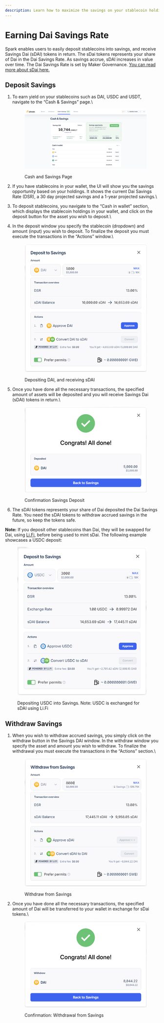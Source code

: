 ```yaml
---
description: Learn how to maximize the savings on your stablecoin holdings.
---
```


# Earning Dai Savings Rate

Spark enables users to easily deposit stablecoins into savings, and receive Savings Dai (sDAI) tokens in return. The sDai tokens represents your share of Dai in the Dai Savings Rate. As savings accrue, sDAI increases in value over time. The Dai Savings Rate is set by Maker Governance. [You can read more about sDai here.](../../defi-infrastructure/sdai-overview.md)

## Deposit Savings

1.  To earn yield on your stablecoins such as DAI, USDC and USDT, navigate to the “Cash & Savings” page.\


    <figure><img src="../../.gitbook/assets/cash-savings-page.png" alt=""><figcaption><p>Cash and Savings Page</p></figcaption></figure>


2. If you have stablecoins in your wallet, the UI will show you the savings opportunity based on your holdings. It shows the current Dai Savings Rate (DSR), a 30 day projected savings and a 1-year projected savings.\

3. To deposit stablecoins, you navigate to the “Cash in wallet” section, which displays the stablecoin holdings in your wallet, and click on the deposit button for the asset you wish to deposit.\

4.  In the deposit window you specify the stablecoin (dropdown) and amount (input) you wish to deposit. To finalize the deposit you must execute the transactions in the “Actions” window.\


    <figure><img src="../../.gitbook/assets/deposit-savings.png" alt=""><figcaption><p>Depositing DAI, and receiving sDAI</p></figcaption></figure>


5.  Once you have done all the necessary transactions, the specified amount of assets will be deposited and you will receive Savings Dai (sDAI) tokens in return.\


    <figure><img src="../../.gitbook/assets/deposit-savings-all-done.png" alt=""><figcaption><p>Confirmation Savings Deposit</p></figcaption></figure>


6. The sDAI tokens represents your share of Dai deposited the Dai Savings Rate. You need the sDAI tokens to withdraw accrued savings in the future, so keep the tokens safe.

**Note:** If you deposit other stablecoins than Dai, they will be swapped for Dai, using [Li.Fi](http://li.fi), before being used to mint sDai. The following example showcases a USDC deposit:

<figure><img src="../../.gitbook/assets/deposit-usdc-savings.png" alt=""><figcaption><p>Depositing USDC into Savings. Note: USDC is exchanged for sDAI using Li.Fi</p></figcaption></figure>

## Withdraw Savings

1.  When you wish to withdraw accrued savings, you simply click on the withdraw button in the Savings DAI window. In the withdraw window you specify the asset and amount you wish to withdraw. To finalize the withdrawal you must execute the transactions in the “Actions” section.\


    <figure><img src="../../.gitbook/assets/withdraw-savings.png" alt=""><figcaption><p>Withdraw from Savings</p></figcaption></figure>


2.  Once you have done all the necessary transactions, the specified amount of Dai will be transferred to your wallet in exchange for sDai tokens.\


    <figure><img src="../../.gitbook/assets/withdraw-savings-done.png" alt=""><figcaption><p>Confirmation: Withdrawal from Savings</p></figcaption></figure>
